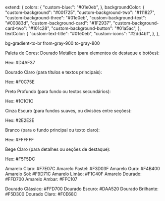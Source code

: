 extend: {
colors: {
"custom-blue:": "#01e0eb",
},
backgroundColor: {
"custom-background": "#001725",
"custom-background-two": "#111827",
"custom-background-three": "#01e0eb",
"custom-background-text": "#00383d",
"custom-background-card": "#1F2937",
"custom-background-card-two": "#101c28",
"custom-background-button": "#01a5ac",
},
textColor: {
"custom-text-title": "#01e0eb",
"custom-icons": "#2dd4bf",
},
},

bg-gradient-to-br from-gray-900 to-gray-800

Paleta de Cores:
Dourado Metálico (para elementos de destaque e botões):

Hex: #D4AF37

Dourado Claro (para títulos e textos principais):

Hex: #F0C75E

Preto Profundo (para fundo ou textos secundários):

Hex: #1C1C1C

Cinza Escuro (para fundos suaves, ou divisões entre seções):

Hex: #2E2E2E

Branco (para o fundo principal ou texto claro):

Hex: #FFFFFF

Bege Claro (para detalhes ou seções de destaque):

Hex: #F5F5DC

Amarelo Claro: #F7E07C
Amarelo Pastel: #F3D03F
Amarelo Ouro: #F4B400
Amarelo Sol: #F9D71C
Amarelo Limão: #F1C40F
Amarelo Dourado: #FFD700
Amarelo Ambar: #FFC107

Dourado Clássico: #FFD700
Dourado Escuro: #DAA520
Dourado Brilhante: #F5D300
Dourado Claro: #F0E68C
